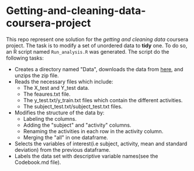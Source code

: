 # Getting-and-cleaning-data-coursera-project
This repo represent one solution for the *getting and cleaning data* coursera project. The task is to modify a set of unordered data to **tidy** one. To do so, an R script named `Run_analysis.R` was generated. The script do the following tasks:
* Creates a directory named "Data", downloads the data from [here](https://d396qusza40orc.cloudfront.net/getdata%2Fprojectfiles%2FUCI%20HAR%20Dataset.zip), and unzips the zip file.
* Reads the necessary files which include:
  - The X_test and Y_test data.
  - The feaures.txt file.
  - The y_test.txt/y_train.txt files which contain the different activities.
  - The subject_test.txt/subject_test.txt files.
 * Modifies the structure of the data by:
   - Labeling the columns.
   - Adding the "subject" and "activity" columns.
   - Renaming the activities in each row in the activity column.
   - Merging the "all" in one dataframe.
 * Selects the variables of interest(i.e subject, activity, mean and standard deviation) from the previous dataframe.
 * Labels the data set with descriptive variable names(see the Codebook.md file).
